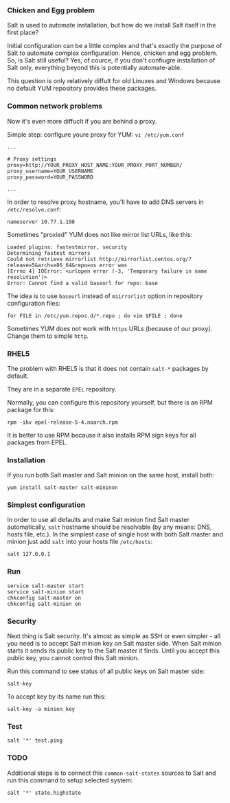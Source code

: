 
### Chicken and Egg problem


Salt is used to automate installation, but how do we install Salt itself in the first place?

Initial configuration can be a little complex and that's exactly the purpose of Salt to
automate complex configuration. Hence, chicken and egg problem.
So, is Salt still useful? Yes, of cource, if you don't confiugre installation of
Salt only, everything beyond this is potentially automate-able.

This question is only relatively diffult for old Linuxes and Windows because
no default YUM repository provides these packages.

### Common network problems

Now it's even more diffuclt if you are behind a proxy.

Simple step: configure youre proxy for YUM: `vi /etc/yum.conf`
```
...

# Proxy settings
proxy=http://YOUR_PROXY_HOST_NAME:YOUR_PROXY_PORT_NUMBER/
proxy_username=YOUR_USERNAME
proxy_password=YOUR_PASSWORD

...

```

In order to resolve proxy hostname, you'll have to add DNS servers in `/etc/resolve.conf`:
```
nameserver 10.77.1.198
```

Sometimes "proxied" YUM does not like mirror list URLs, like this:
```
Loaded plugins: fastestmirror, security
Determining fastest mirrors
Could not retrieve mirrorlist http://mirrorlist.centos.org/?release=5&arch=x86_64&repo=os error was
[Errno 4] IOError: <urlopen error (-3, 'Temporary failure in name resolution')>
Error: Cannot find a valid baseurl for repo: base
```

The idea is to use `baseurl` instead of `miirrorlist` option in repository configuration files:
```
for FILE in /etc/yum.repos.d/*.repo ; do vim $FILE ; done
```

Sometimes YUM does not work with `https` URLs (because of our proxy).
Change them to simple `http`.


### RHEL5

The problem with RHEL5 is that it does not contain `salt-*` packages by default.

They are in a separate `EPEL` repository.

Normally, you can configure this repository yourself, but there is an RPM package
for this:
```
rpm -ihv epel-release-5-4.noarch.rpm
```
It is better to use RPM because it also installs RPM sign keys for all packages from EPEL.

### Installation

If you run both Salt master and Salt minion on the same host, install both:
```
yum install salt-master salt-mininon
```

### Simplest configuration

In order to use all defaults and make Salt minion find Salt master automatically,
`salt` hostname should be resolvable (by any means: DNS, hosts file, etc.).
In the simplest case of single host with both Salt master and minion just add `salt` into your hosts file `/etc/hosts`:
```
salt 127.0.0.1
```

### Run

```
service salt-master start
service salt-minion start 
chkconfig salt-master on
chkconfig salt-minion on
```

### Security

Next thing is Salt security. It's almost as simple as SSH or even simpler - all you need
is to accept Salt minion key on Salt master side. When Salt minion starts it sends
its public key to the Salt master it finds. Until you accept this public key, you cannot
control this Salt minion.

Run this command to see status of all public keys on Salt master side:
```
salt-key
```

To accept key by its name run this:
```
salt-key -a minion_key
```

### Test

```
salt '*' test.ping
```

### TODO

Additional steps is to connect this `common-salt-states` sources to Salt and
run this command to setup selected system:
```
salt '*' state.highstate 
```

